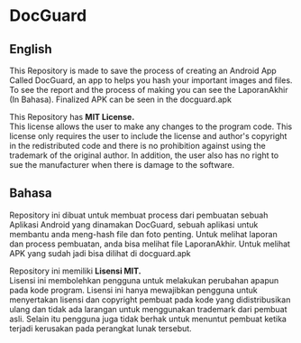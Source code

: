 # DocGuard

## English
This Repository is made to save the process of creating an Android App Called DocGuard, an app to helps you hash your important images and files.
To see the report and the process of making you can see the LaporanAkhir (In Bahasa). Finalized APK can be seen in the docguard.apk

This Repository has **MIT License.**   
This license allows the user to make any changes to the program code. This license only requires the user to include the license and author's copyright in the redistributed code and there is no prohibition against using the trademark of the original author. In addition, the user also has no right to sue the manufacturer when there is damage to the software.

## Bahasa
Repository ini dibuat untuk membuat process dari pembuatan sebuah Aplikasi Android yang dinamakan DocGuard, sebuah aplikasi untuk membantu anda meng-hash file dan foto penting. Untuk melihat laporan dan process pembuatan, anda bisa melihat file LaporanAkhir. Untuk melihat APK yang sudah jadi bisa dilihat di docguard.apk

Repository ini memiliki **Lisensi MIT.**      
Lisensi ini membolehkan pengguna untuk melakukan perubahan apapun pada kode program. Lisensi ini hanya mewajibkan pengguna untuk menyertakan lisensi dan copyright pembuat pada kode yang didistribusikan ulang dan tidak ada larangan untuk menggunakan trademark dari pembuat asli. Selain itu pengguna juga tidak berhak untuk menuntut pembuat ketika terjadi kerusakan pada perangkat lunak tersebut.
